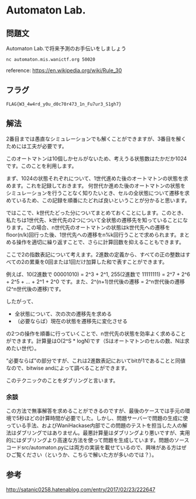 # Automaton Lab.

## 問題文

Automaton Lab.で将来予測のお手伝いをしましょう

```
nc automaton.mis.wanictf.org 50020
```

reference: https://en.wikipedia.org/wiki/Rule_30

## フラグ

`FLAG{W3_4w4rd_y0u_d0c70r473_1n_Fu7ur3_S1gh7}`
## 解法

2番目までは愚直なシミュレーションでも解くことができますが、3番目を解くためには工夫が必要です。

このオートマトンは10個しかセルがないため、考えうる状態数はたかだか1024です。このことを利用します。

まず、1024の状態それぞれについて、1世代進めた後のオートマトンの状態を求めます。これを記録しておきます。
何世代か進めた後のオートマトンの状態をシミュレーションを行うことなく知りたいとき、セルの全状態について遷移を求めているため、この記録を順番にたどれば良いということが分かると思います。

ではここで、k世代たどった分についてまとめておくことにします。このとき、私たちは1世代先、k世代先の2つについて全状態の遷移先を知っていることになります。この場合、n世代先のオートマトンの状態はk世代先への遷移をfloor(n/k)回行った後、1世代先への遷移をn%k回行うことで求められます。まとめる操作を適切に繰り返すことで、さらに計算回数を抑えることもできます。

ここで2の指数表記について考えます。2進数の定義から、すべての正の整数はすべての2の累乗を0回または1回だけ加算した和で表すことができます。

例えば、10(2進数で 00001010) = 2^3 + 2^1, 255(2進数で 11111111) = 2^7 + 2^6 + 2^5 + ... + 2^1 + 2^0 です。また、2^(n+1)世代後の遷移 = 2^n世代後の遷移(2^n世代後の遷移)です。

したがって、

- 全状態について、次の次の遷移先を求める
- （必要ならば）現在の状態を遷移先に変化させる

の2つの操作を順番に行っていくことで、n世代先の状態を効率よく求めることができます。計算量はO(2^S * logN)です（Sはオートマトンのセルの数、Nは求めたい世代）。

“必要ならば”の部分ですが、これは2進数表記においてbitが1であることと同値なので、bitwise andによって調べることができます。

このテクニックのことをダブリングと言います。

### 余談

この方法で無事解答を求めることができるのですが、最後のケースでは手元の環境で5秒ほどの計算時間が必要でした。しかし、問題サーバーで問題の生成に使っている手法、およびWaniHackase内部でこの問題のテストを担当した人の解法はダブリングではありません。最悪計算量はダブリングより悪いですが、実用的にはダブリングより高速な方法を使って問題を生成しています。問題のソースコードsrc/automaton.pyには両方の実装を載せているので、興味がある方はぜひご覧ください（というか、こちらで解いた方が多いのでは？）。

## 参考

http://satanic0258.hatenablog.com/entry/2017/02/23/222647
